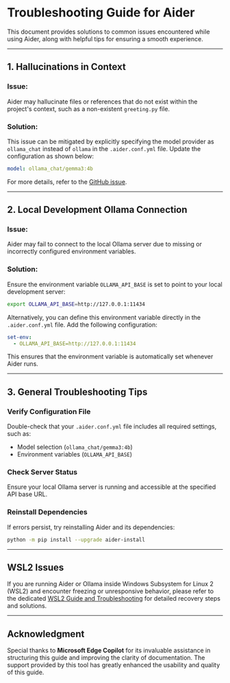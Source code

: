 # Troubleshooting Guide for Aider

This document provides solutions to common issues encountered while using Aider, along with helpful tips for ensuring a smooth experience.

---

## **1. Hallucinations in Context**

### Issue:
Aider may hallucinate files or references that do not exist within the project's context, such as a non-existent `greeting.py` file.

### Solution:
This issue can be mitigated by explicitly specifying the model provider as `ollama_chat` instead of `ollama` in the `.aider.conf.yml` file. Update the configuration as shown below:
```yaml
model: ollama_chat/gemma3:4b
```

For more details, refer to the [GitHub issue](https://github.com/Aider-AI/aider/issues/3921#issuecomment-2844367421).

---

## **2. Local Development Ollama Connection**

### Issue:
Aider may fail to connect to the local Ollama server due to missing or incorrectly configured environment variables.

### Solution:
Ensure the environment variable `OLLAMA_API_BASE` is set to point to your local development server:
```bash
export OLLAMA_API_BASE=http://127.0.0.1:11434
```

Alternatively, you can define this environment variable directly in the `.aider.conf.yml` file. Add the following configuration:
```yaml
set-env:
  - OLLAMA_API_BASE=http://127.0.0.1:11434
```

This ensures that the environment variable is automatically set whenever Aider runs.

---

## **3. General Troubleshooting Tips**

### Verify Configuration File
Double-check that your `.aider.conf.yml` file includes all required settings, such as:
- Model selection (`ollama_chat/gemma3:4b`)
- Environment variables (`OLLAMA_API_BASE`)

### Check Server Status
Ensure your local Ollama server is running and accessible at the specified API base URL.

### Reinstall Dependencies
If errors persist, try reinstalling Aider and its dependencies:
```bash
python -m pip install --upgrade aider-install
```

---

## WSL2 Issues

If you are running Aider or Ollama inside Windows Subsystem for Linux 2 (WSL2) and encounter freezing or unresponsive behavior, please refer to the dedicated [WSL2 Guide and Troubleshooting](../wsl2/README.md#troubleshooting-wsl2-issues) for detailed recovery steps and solutions.

---

## Acknowledgment

Special thanks to **Microsoft Edge Copilot** for its invaluable assistance in structuring this guide and improving the clarity of documentation. The support provided by this tool has greatly enhanced the usability and quality of this guide.
